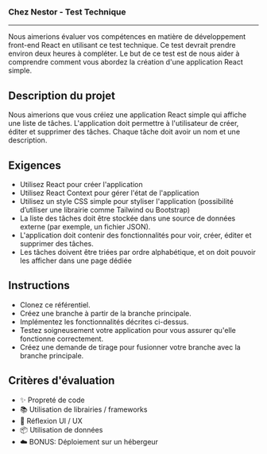 ### Chez Nestor - Test Technique

-----

Nous aimerions évaluer vos compétences en matière de développement front-end React en utilisant ce test technique. Ce test devrait prendre environ deux heures à compléter. Le but de ce test est de nous aider à comprendre comment vous abordez la création d'une application React simple.

## Description du projet

Nous aimerions que vous créiez une application React simple qui affiche une liste de tâches. L'application doit permettre à l'utilisateur de créer, éditer et supprimer des tâches. Chaque tâche doit avoir un nom et une description.

## Exigences

- Utilisez React pour créer l'application
- Utilisez React Context pour gérer l'état de l'application
- Utilisez un style CSS simple pour styliser l'application (possibilité d’utiliser une librairie comme Tailwind ou Bootstrap)
- La liste des tâches doit être stockée dans une source de données externe (par exemple, un fichier JSON).
- L'application doit contenir des fonctionnalités pour voir, créer, éditer et supprimer des tâches.
- Les tâches doivent être triées par ordre alphabétique, et on doit pouvoir les afficher dans une page dédiée

## Instructions

- Clonez ce référentiel.
- Créez une branche à partir de la branche principale.
- Implémentez les fonctionnalités décrites ci-dessus.
- Testez soigneusement votre application pour vous assurer qu'elle fonctionne correctement.
- Créez une demande de tirage pour fusionner votre branche avec la branche principale.

## Critères d'évaluation

- ✨ Propreté de code
- 📚 Utilisation de librairies / frameworks
- 🎨 Réflexion UI / UX
- 📦 Utilisation de données
- ☁️ BONUS: Déploiement sur un hébergeur
